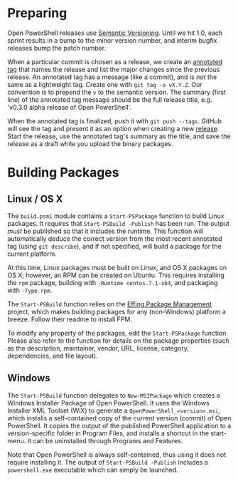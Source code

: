 Preparing
=========

Open PowerShell releases use [Semantic Versioning][semver]. Until we hit 1.0,
each sprint results in a bump to the minor version number, and interim bugfix
releases bump the patch number.

When a particular commit is chosen as a release, we create an
[annotated tag][tag] that names the release and list the major changes since the
previous release. An annotated tag has a message (like a commit), and is *not*
the same as a lightweight tag. Create one with `git tag -a vX.Y.Z`. Our
convention is to prepend the `v` to the semantic version. The summary (first
line) of the annotated tag message should be the full release title, e.g.
'v0.3.0 alpha release of Open PowerShell'.

When the annotated tag is finalized, push it with `git push --tags`. GitHub will
see the tag and present it as an option when creating a new [release][]. Start
the release, use the annotated tag's summary as the title, and save the release
as a draft while you upload the binary packages.

[semver]: http://semver.org/
[tag]: https://git-scm.com/book/en/v2/Git-Basics-Tagging
[release]: https://help.github.com/articles/creating-releases/

Building Packages
=================

Linux / OS X
------------

The `build.psm1` module contains a `Start-PSPackage` function to build Linux
packages. It requires that `Start-PSBuild -Publish` has been run. The output
*must* be published so that it includes the runtime. This function will
automatically deduce the correct version from the most recent annotated tag
(using `git describe`), and if not specified, will build a package for the
current platform.

At this time, Linux packages must be built on Linux, and OS X packages on OS X;
however, an RPM can be created on Ubuntu. This requires installing the `rpm`
package, building with `-Runtime centos.7.1-x64`, and packaging with `-Type rpm`.

The `Start-PSBuild` function relies on the [Effing Package Management][fpm]
project, which makes building packages for any (non-Windows) platform a breeze.
Follow their readme to install FPM.

To modify any property of the packages, edit the `Start-PSPackage` function.
Please also refer to the function for details on the package properties (such as
the description, maintainer, vendor, URL, license, category, dependencies, and
file layout).

[fpm]: https://github.com/jordansissel/fpm

Windows
-------

The `Start-PSBuild` function delegates to `New-MSIPackage` which creates a
Windows Installer Package of Open PowerShell. It uses the Windows Installer XML
Toolset (WiX) to generate a `OpenPowerShell_<version>.msi`, which installs a
self-contained copy of the current version (commit) of Open PowerShell. It
copies the output of the published PowerShell application to a version-specific
folder in Program Files, and installs a shortcut in the start-menu. It can be
uninstalled through Programs and Features.

Note that Open PowerShell is always self-contained, thus using it does not
require installing it. The output of `Start-PSBuild -Publish` includes a
`powershell.exe` executable which can simply be launched.
